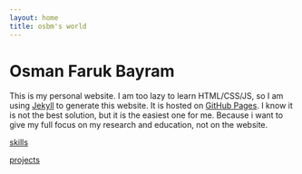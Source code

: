 ```yaml
---
layout: home
title: osbm's world
---
```



# Osman Faruk Bayram 

This is my personal website. I am too lazy to learn HTML/CSS/JS, so I am using [Jekyll](https://jekyllrb.com/) to generate this website. It is hosted on [GitHub Pages](https://pages.github.com/). I know it is not the best solution, but it is the easiest one for me. Because i want to give my full focus on my research and education, not on the website. 

[skills](skills.md)

[projects](projects.md)